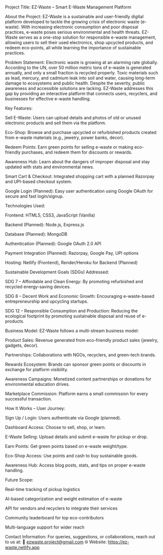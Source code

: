 Project Title:
EZ-Waste – Smart E-Waste Management Platform

About the Project:
EZ-Waste is a sustainable and user-friendly digital platform developed to tackle the growing crisis of electronic waste (e-waste). With increasing electronic consumption and poor disposal practices, e-waste poses serious environmental and health threats. EZ-Waste serves as a one-stop solution for responsible e-waste management, allowing users to sell their used electronics, shop upcycled products, and redeem eco-points, all while learning the importance of sustainable practices.

Problem Statement:
Electronic waste is growing at an alarming rate globally. According to the UN, over 50 million metric tons of e-waste is generated annually, and only a small fraction is recycled properly. Toxic materials such as lead, mercury, and cadmium leak into soil and water, causing long-term damage to ecosystems and public health. Despite the severity, public awareness and accessible solutions are lacking. EZ-Waste addresses this gap by providing an interactive platform that connects users, recyclers, and businesses for effective e-waste handling.

Key Features:

Sell E-Waste: Users can upload details and photos of old or unused electronic products and sell them via the platform.

Eco-Shop: Browse and purchase upcycled or refurbished products created from e-waste materials (e.g., jewelry, power banks, decor).

Redeem Points: Earn green points for selling e-waste or making eco-friendly purchases, and redeem them for discounts or rewards.

Awareness Hub: Learn about the dangers of improper disposal and stay updated with stats and environmental news.

Smart Cart & Checkout: Integrated shopping cart with a planned Razorpay and UPI-based checkout system.

Google Login (Planned): Easy user authentication using Google OAuth for secure and fast login/signup.

Technologies Used:

Frontend: HTML5, CSS3, JavaScript (Vanilla)

Backend (Planned): Node.js, Express.js

Database (Planned): MongoDB

Authentication (Planned): Google OAuth 2.0 API

Payment Integration (Planned): Razorpay, Google Pay, UPI options

Hosting: Netlify (Frontend), Render/Heroku for Backend (Planned)

Sustainable Development Goals (SDGs) Addressed:

SDG 7 – Affordable and Clean Energy: By promoting refurbished and recycled energy-saving devices.

SDG 8 – Decent Work and Economic Growth: Encouraging e-waste-based entrepreneurship and upcycling startups.

SDG 12 – Responsible Consumption and Production: Reducing the ecological footprint by promoting sustainable disposal and reuse of e-products.

Business Model:
EZ-Waste follows a multi-stream business model:

Product Sales: Revenue generated from eco-friendly product sales (jewelry, gadgets, decor).

Partnerships: Collaborations with NGOs, recyclers, and green-tech brands.

Rewards Ecosystem: Brands can sponsor green points or discounts in exchange for platform visibility.

Awareness Campaigns: Monetized content partnerships or donations for environmental education drives.

Marketplace Commission: Platform earns a small commission for every successful transaction.

How It Works – User Journey:

Sign Up / Login: Users authenticate via Google (planned).

Dashboard Access: Choose to sell, shop, or learn.

E-Waste Selling: Upload details and submit e-waste for pickup or drop.

Earn Points: Get green points based on e-waste weight/type.

Eco-Shop Access: Use points and cash to buy sustainable goods.

Awareness Hub: Access blog posts, stats, and tips on proper e-waste handling.

Future Scope:

Real-time tracking of pickup logistics

AI-based categorization and weight estimation of e-waste

API for vendors and recyclers to integrate their services

Community leaderboard for top eco-contributors

Multi-language support for wider reach

Contact Information:
For queries, suggestions, or collaborations, reach out to us at:
📧 ezwaste.project@gmail.com
🌐 Website: https://ez-waste.netlify.app
